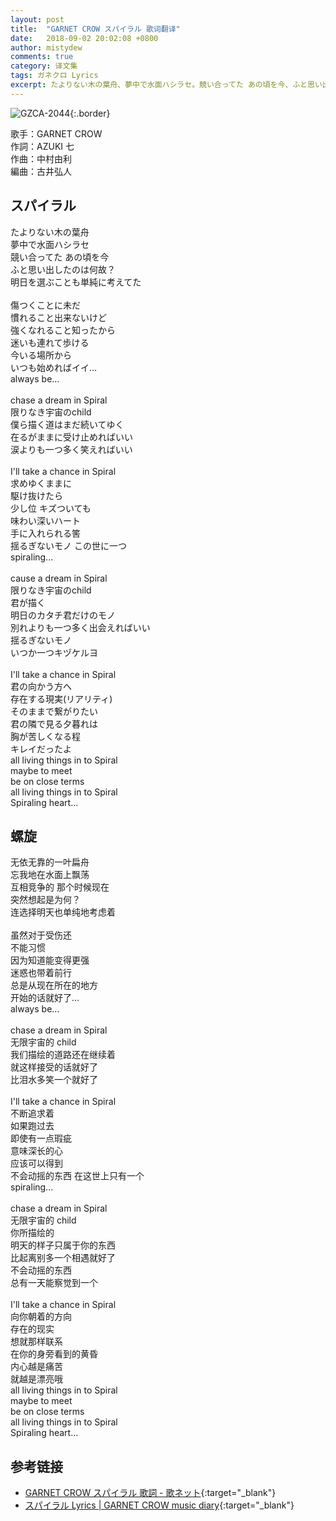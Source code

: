 ```yaml
---
layout: post
title:  "GARNET CROW スパイラル 歌词翻译"
date:   2018-09-02 20:02:08 +0800
author: mistydew
comments: true
category: 译文集
tags: ガネクロ Lyrics
excerpt: たよりない木の葉舟、夢中で水面ハシラセ。競い合ってた あの頃を今、ふと思い出したのは何故？明日を選ぶことも単純に考えてた。
---
```

![GZCA-2044](https://crowsub.github.io/assets/images/discography/single/GZCA-2044.jpg){:.border}

歌手：GARNET CROW<br>
作詞：AZUKI 七<br>
作曲：中村由利<br>
編曲：古井弘人

<div class="lyric-original">
  <h2>スパイラル</h2>
  <p>
    たよりない木の葉舟<br>
    夢中で水面ハシラセ<br>
    競い合ってた あの頃を今<br>
    ふと思い出したのは何故？<br>
    明日を選ぶことも単純に考えてた<br>
    <br>
    傷つくことに未だ<br>
    慣れること出来ないけど<br>
    強くなれること知ったから<br>
    迷いも連れて歩ける<br>
    今いる場所から<br>
    いつも始めればイイ…<br>
    always be...<br>
    <br>
    chase a dream in Spiral<br>
    限りなき宇宙のchild<br>
    僕ら描く道はまだ続いてゆく<br>
    在るがままに受け止めればいい<br>
    涙よりも一つ多く笑えればいい<br>
    <br>
    I'll take a chance in Spiral<br>
    求めゆくままに<br>
    駆け抜けたら<br>
    少し位 キズついても<br>
    味わい深いハート<br>
    手に入れられる筈<br>
    揺るぎないモノ この世に一つ<br>
    spiraling...<br>
    <br>
    cause a dream in Spiral<br>
    限りなき宇宙のchild<br>
    君が描く<br>
    明日のカタチ君だけのモノ<br>
    別れよりも一つ多く出会えればいい<br>
    揺るぎないモノ<br>
    いつか一つキヅケルヨ<br>
    <br>
    I'll take a chance in Spiral<br>
    君の向かう方へ<br>
    存在する現実(リアリティ)<br>
    そのままで繋がりたい<br>
    君の隣で見る夕暮れは<br>
    胸が苦しくなる程<br>
    キレイだったよ<br>
    all living things in to Spiral<br>
    maybe to meet<br>
    be on close terms<br>
    all living things in to Spiral<br>
    Spiraling heart...
  </p>
</div>

<div class="lyric-translation">
  <h2>螺旋</h2>
  <p>
    无依无靠的一叶扁舟<br>
    忘我地在水面上飘荡<br>
    互相竞争的 那个时候现在<br>
    突然想起是为何？<br>
    连选择明天也单纯地考虑着<br>
    <br>
    虽然对于受伤还<br>
    不能习惯<br>
    因为知道能变得更强<br>
    迷惑也带着前行<br>
    总是从现在所在的地方<br>
    开始的话就好了…<br>
    always be...<br>
    <br>
    chase a dream in Spiral<br>
    无限宇宙的 child<br>
    我们描绘的道路还在继续着<br>
    就这样接受的话就好了<br>
    比泪水多笑一个就好了<br>
    <br>
    I'll take a chance in Spiral<br>
    不断追求着<br>
    如果跑过去<br>
    即使有一点瑕疵<br>
    意味深长的心<br>
    应该可以得到<br>
    不会动摇的东西 在这世上只有一个<br>
    spiraling...<br>
    <br>
    chase a dream in Spiral<br>
    无限宇宙的 child<br>
    你所描绘的<br>
    明天的样子只属于你的东西<br>
    比起离别多一个相遇就好了<br>
    不会动摇的东西<br>
    总有一天能察觉到一个<br>
    <br>
    I'll take a chance in Spiral<br>
    向你朝着的方向<br>
    存在的现实<br>
    想就那样联系<br>
    在你的身旁看到的黄昏<br>
    内心越是痛苦<br>
    就越是漂亮哦<br>
    all living things in to Spiral<br>
    maybe to meet<br>
    be on close terms<br>
    all living things in to Spiral<br>
    Spiraling heart...
  </p>
</div>

## 参考链接

* [GARNET CROW スパイラル 歌詞 - 歌ネット](https://www.uta-net.com/song/16092){:target="_blank"}
* [スパイラル Lyrics \| GARNET CROW music diary](https://crowsub.github.io/lyrics/original/スパイラル.html){:target="_blank"}
